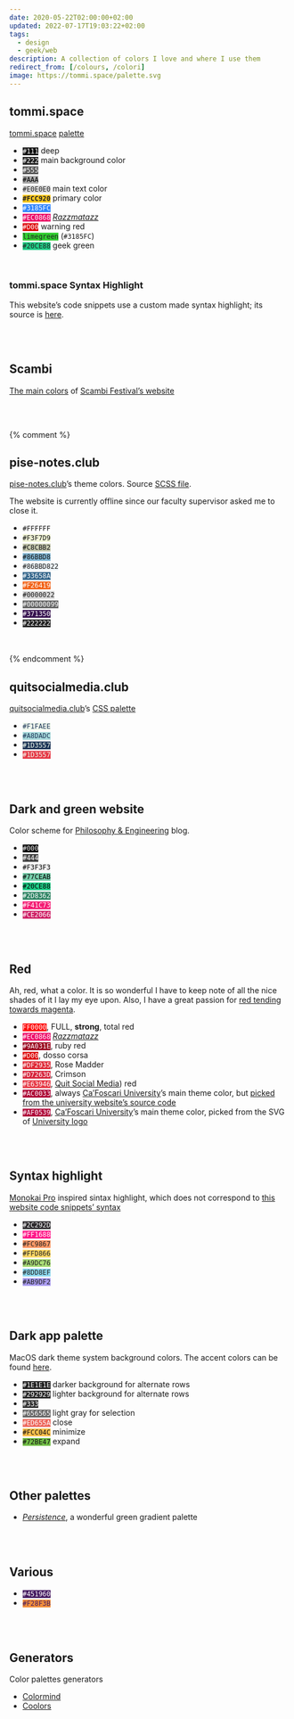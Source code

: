 ```yaml
---
date: 2020-05-22T02:00:00+02:00
updated: 2022-07-17T19:03:22+02:00
tags:
  - design
  - geek/web
description: A collection of colors I love and where I use them
redirect_from: [/colours, /colori]
image: https://tommi.space/palette.svg
---
```

## tommi.space

[tommi.space](https://tommi.space 'Tommi Space') [palette](https://github.com/xplosionmind/tommi.space/blob/main/_sass/_root.scss 'tommi.space main colors in a CSS file')

<ul class='three'>
<li><code style='background:#111;color:#FFF'>#111</code> deep</li>
<li><code style='background:#222;color:#FFF'>#222</code> main background color</li>
<li><code style='background:#555;color:#FFF'>#555</code></li>
<li><code style='background:#AAA;color:#000'>#AAA</code></li>
<li><code style='background:#E0E0E0;color:#222'>#E0E0E0</code> main text color</li>
<li><strong><code style='background:#FCC920;color:#222'>#FCC920</code></strong> primary color</li>
<li><code style='background:#3185FC;color:#FFF'>#3185FC</code></li>
<li><code style='background:#EC0868;color:#FFF'>#EC0868</code> <cite><a href='https://en.wikipedia.org/wiki/Razzmatazz_(song)' target='_blank' title='Razzmatazz on Wikipedia'>Razzmatazz</a></cite></li>
<li><code style='background:#D00;color:#FFF'>#D00</code> warning red</li>
<li><code style='background:#32CD32;color:#222'>limegreen</code> (<code>#3185FC</code>)</li>
<li><code style='background:#20CE88;color:#222'>#20CE88</code> geek green</li>
</ul>

<br>

### tommi.space Syntax Highlight

This website’s code snippets use a custom made syntax highlight; its source is [here](https://github.com/xplosionmind/tommi.space/blob/main/_sass/_highlight.scss 'tommi.space’s highlight.scss').

<br>
<br>

## Scambi

[The main colors](https://come.scambi.org/design#colori 'I colori di Scambi') of [Scambi Festival’s website](https://scambi.org 'Scambi')


<br>
<br>

{% comment %}
## pise-notes.club

[pise-notes.club]’s theme colors. Source [SCSS file](https://github.com/xplosionmind/PISE-notes/blob/e53b09b7eb391ac17f1c3a97a005a19412c3d397/style.scss#L13 'PISE Notes SCSS color variables').

<div class='yellow box'>
The website is currently offline since our faculty supervisor asked me to close it.
</div>

<ul class='three'>
<li><code style='background:#FFF;color:#111'>#FFFFFF</code></li>
<li><code style='background:#F3F7D9;color:#111'>#F3F7D9</code></li>
<li><code style='background:#C8CBB2;color:#111'>#C8CBB2</code></li>
<li><code style='background:#86BBD8;color:#111'>#86BBD8</code></li>
<li><code style='background:#86BBD822;color:var(--text)'>#86BBD822</code></li>
<li><code style='background:#33658A;color:#FFF'>#33658A</code></li>
<li><code style='background:#F26419;color:#FFF'>#F26419</code></li>
<li><code style='background:#0002;color:var(--text)'>#0000022</code></li>
<li><code style='background:#0009;color:#FFF'>#00000099</code></li>
<li><code style='background:#371350;color:#FFF'>#371350</code></li>
<li><code style='background:#222;color:#FFF'>#222222</code></li>
</ul>

<br>
<br>
{% endcomment %}

## quitsocialmedia.club

[quitsocialmedia.club](https://quitsocialmedia.club 'Quit Social Media')’s [CSS palette](https://codeberg.org/tommi/quitsocialmedia.club/src/branch/main/style.scss#L26 'quitsocialmedia.club’s CSS')

<ul class='two'>
<li><code style='background:#F1FAEE;color:#1D3557'>#F1FAEE</code></li>
<li><code style='background:#A8DADC;color:#1D3557'>#A8DADC</code></li>
<li><code style='background:#1D3557;color:#F1FAEE'>#1D3557</code></li>
<li><code style='background:#E63946;color:#F1FAEE'>#1D3557</code></li>
</ul>

<br>
<br>

## Dark and green website

Color scheme for [Philosophy & Engineering](Filosofia.md 'Philosophy section of the blog') blog.

<ul class='three'>
<li><code style='background:#000;color:#EEE'>#000</code></li>
<li><code style='background:#444;color:#FFF'>#444</code></li>
<li><code style='background:#F3F3F3;color:#000'>#F3F3F3</code></li>
<li><code style='background:#77CEAB;color:#000'>#77CEAB</code></li>
<li><code style='background:#20CE88;color:#000'>#20CE88</code></li>
<li><code style='background:#2D8362;color:#FFF'>#2D8362</code></li>
<li><code style='background:#F41C73;color:#FFF'>#F41C73</code></li>
<li><code style='background:#CE2066;color:#FFF'>#CE2066</code></li>
</ul>

<br>
<br>

## Red

Ah, red, what a color. It is so wonderful I have to keep note of all the nice shades of it I lay my eye upon. Also, I have a great passion for <u>red tending towards magenta</u>.

<ul class='two'>
<li><code style='background:#FF0000;color:#FFF'>FF0000</code>, FULL, <strong>strong</strong>, total red</li>
<li><code style='background:#EC0868;color:#FFF'>#EC0868</code> <cite><a href='https://en.wikipedia.org/wiki/Razzmatazz_(song)' target='_blank' title='Razzmatazz on Wikipedia'>Razzmatazz</a></cite></li>
<li><code style='background:#9A031E;color:#FFF'>#9A031E</code>, ruby red</li>
<li><code style='background:#D00;color:#FFF'>#D00</code>, dosso corsa</li>
<li><code style='background:#DF2935;color:#FFF'>#DF2935</code>, Rose Madder</li>
<li><code style='background:#D7263D;color:#FFF'>#D7263D</code>, Crimson</li>
<li><code style='background:#E63946;color:#FFF'>#E63946</code>, <a href='#quitsocialmediaclub' title='quitsocialmedia.club palette'>Quit Social Media</a>) red</li>
<li><code style='background:#AC0033;color:#FFF'>#AC0033</code>, always <a href='https://unive.it' target='_blank' title='Ca’Foscari University'>Ca’Foscari University</a>’s main theme color, but <a href='view-source:https://www.unive.it/#line32'  target='_blank' title='Link to Ca’Foscari website source code'>picked from the university website’s source code</a></li>
<li><code style='background:#AF0539;color:#FFF'>#AF0539</code>, <a href='https://unive.it' target='_blank' title='Ca’Foscari University'>Ca’Foscari University</a>’s main theme color, picked from the SVG of <a href="https://en.wikipedia.org/wiki/Ca'_Foscari_University_of_Venice#/media/File:Logo_Università_Ca'_Foscari_Venezia.svg" title="Logo dell’Università Ca’ Foscari di Venezia">University logo</a></li>
</ul>

<br>
<br>

## Syntax highlight

[Monokai Pro](https://monokai.pro 'Monokai Pro') inspired sintax highlight, which does not correspond to [this website code snippets’ syntax](#tommispace-syntax-highlight)

<ul class='three'>
<li><code style='background:#2C292D;color:#FFF'>#2C292D</code></li>
<li><code style='background:#FF1688;color:#FFF'>#FF1688</code></li>
<li><code style='background:#FC9867;color:#222'>#FC9867</code></li>
<li><code style='background:#FFD866;color:#222'>#FFD866</code></li>
<li><code style='background:#A9DC76;color:#222'>#A9DC76</code></li>
<li><code style='background:#8DD8EF;color:#222'>#8DD8EF</code></li>
<li><code style='background:#AB9DF2;color:#222'>#AB9DF2</code></li>
</ul>

<br>
<br>

## Dark app palette

MacOS dark theme system background colors. The accent colors can be found [here](https://developer.apple.com/design/human-interface-guidelines/macos/visual-design/color/).

<ul class='two'>
<li><code style='background:#1E1E1E;color:#FFF'>#1E1E1E</code> darker background for alternate rows</li>
<li><code style='background:#292929;color:#FFF'>#292929</code> lighter background for alternate rows</li>
<li><code style='background:#333;color:#FFF'>#333</code></li>
<li><code style='background:#656565;color:#FFF'>#656565</code> light gray for selection</li>
<li><code style='background:#ED655A;color:#FFF'>#ED655A</code> close</li>
<li><code style='background:#FCC04C;color:#111'>#FCC04C</code> minimize </li>
<li><code style='background:#72BE47;color:#111'>#72BE47</code> expand</li>
</ul>

<br>
<br>

## Other palettes

- [<cite>Persistence</cite>](https://www.color-hex.com/color-palette/89620 'Persistence color palette'), a wonderful green gradient palette

<br>
<br>

## Various

<ul>
<li><code style='background:#451960;color:#FFF'>#451960</code></li>
<li><code style='background:#F28F3B;color:#451960'>#F28F3B</code></li>
</ul>

<br>
<br>

## Generators

Color palettes generators

- [Colormind](http://colormind.io/ 'Colormind')
- [Coolors](https://coolors.co/ 'Coolors')

[pise-notes.club]: https://pise-notes.club 'PISE Notes'
